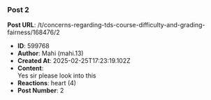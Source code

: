 ### Post 2
**Post URL**: /t/concerns-regarding-tds-course-difficulty-and-grading-fairness/168476/2
- **ID**: 599768
- **Author**: Mahi (mahi.13)
- **Created At**: 2025-02-25T17:23:19.102Z
- **Content**:  
  Yes sir please look into this
- **Reactions**: heart (4)
- **Post Number**: 2

